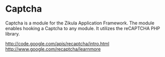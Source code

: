Captcha
=======

Captcha is a module for the Zikula Application Framework. The module enables
hooking a Captcha to any module. It utilizes the reCAPTCHA PHP library.

http://code.google.com/apis/recaptcha/intro.html
http://www.google.com/recaptcha/learnmore